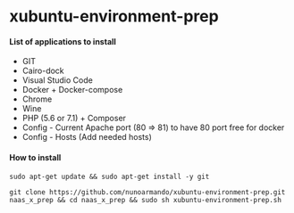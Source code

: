 # xubuntu-environment-prep

#### List of applications to install

- GIT
- Cairo-dock
- Visual Studio Code
- Docker + Docker-compose
- Chrome
- Wine
- PHP (5.6 or 7.1) + Composer
- Config - Current Apache port (80 => 81) to have 80 port free for docker
- Config - Hosts (Add needed hosts)

#### How to install

```
sudo apt-get update && sudo apt-get install -y git

git clone https://github.com/nunoarmando/xubuntu-environment-prep.git naas_x_prep && cd naas_x_prep && sudo sh xubuntu-environment-prep.sh
```

